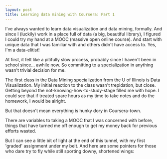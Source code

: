 ```yaml
---
layout: post
title: Learning data mining with Coursera: Part 1
---
```


I've always wanted to learn data visualization and data mining, formally. And since I (luckily) work in a place full of data (a big, beautiful library), I figured I could try my hand at a MOOC (massive open online course). And start with unique data that I was familiar with and others didn't have access to. Yes, I'm a data-elitist!

At first, it felt like a pitifully slow process, probably since I haven't been in school since... awhile now. So committing to a specialization in anything wasn't trivial decision for me.

The first class in the Data Mining specialization from the U of Illinois is Data Visualization. My initial reaction to the class wasn't trepidation, but close. Getting beyond the not-knowing-how-to-study-stage filled me with hope. I could see that if treated spare hours as my time to take notes and do the homework, I would be alright. 

But that doesn't mean everything is hunky dory in Coursera-town. 

There are variables to taking a MOOC that I was concerned with before, things that have turned me off enough to get my money back for previous efforts wasted.

But I can see a little bit of light at the end of this tunnel, with my first 'graded' assignment under my belt. And here are some pointers for those who dare try to fly while still sporting downy, shortened wings:
